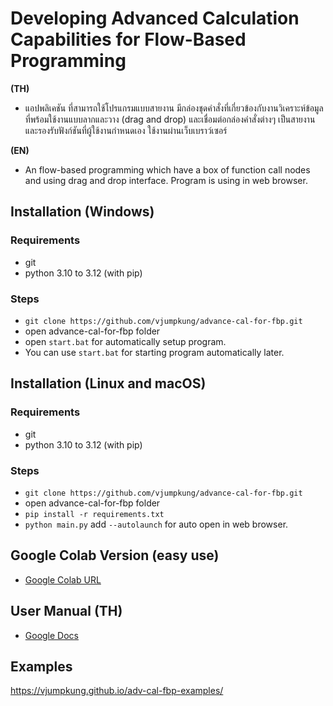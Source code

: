 # Developing Advanced Calculation Capabilities for Flow-Based Programming

**(TH)**

- แอปพลิเคชัน ที่สามารถใช้โปรแกรมแบบสายงาน มีกล่องชุดคำสั่งที่เกี่ยวข้องกับงานวิเคราะห์ข้อมูลที่พร้อมใช้งานแบบลากและวาง (drag and drop) และเชื่อมต่อกล่องคำสั่งต่างๆ เป็นสายงานและรองรับฟังก์ชันที่ผู้ใช้งานกำหนดเอง ใช้งานผ่านเว็บเบราว์เซอร์

**(EN)**

- An flow-based programming which have a box of function call nodes and using drag and drop interface. Program is using in web browser.

## Installation (Windows)

### Requirements

- git
- python 3.10 to 3.12 (with pip)

### Steps

- `git clone https://github.com/vjumpkung/advance-cal-for-fbp.git`
- open advance-cal-for-fbp folder
- open `start.bat` for automatically setup program.
- You can use `start.bat` for starting program automatically later.

## Installation (Linux and macOS)

### Requirements

- git
- python 3.10 to 3.12 (with pip)
  
### Steps

- `git clone https://github.com/vjumpkung/advance-cal-for-fbp.git`
- open advance-cal-for-fbp folder
- `pip install -r requirements.txt`
- `python main.py` add `--autolaunch` for auto open in web browser.


## Google Colab Version (easy use)

- [Google Colab URL](https://colab.research.google.com/github/vjumpkung/advance-cal-for-fbp/blob/master/colab/adv_fbp_colab.ipynb)

## User Manual (TH)

- [Google Docs](https://docs.google.com/document/d/1bbiVAc6q6q--TE6KM_c_m6B3Ol9Y3-dX1xgRRgZgUaU/edit?usp=sharing)

## Examples

https://vjumpkung.github.io/adv-cal-fbp-examples/
